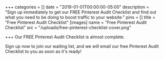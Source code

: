 +++
categories = []
date = "2019-01-01T00:00:00-05:00"
description = "Sign up immediately to get our FREE Pinterest Audit Checklist and find out what you need to be doing to boost traffic to your website."
pins = []
title = "Free Pinterest Audit Checklist"
[images]
name = "Free Pinterest Audit Checklist"
src = "/uploads/free-pinterest-checklist-cover.png"

+++
Our FREE Pinterest Audit Checklist is almost complete.

Sign up now to join our waiting list, and we will email our free Pinterest Audit Checklist to you as soon as it's ready!
